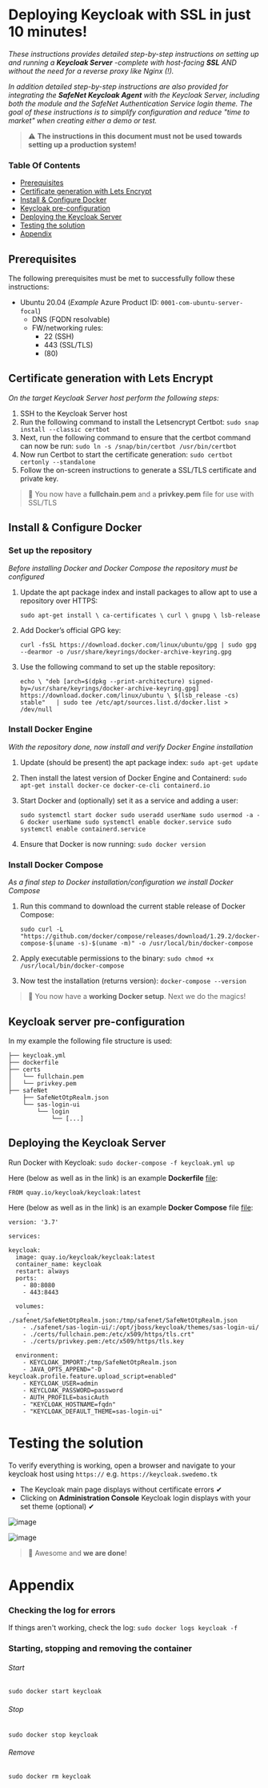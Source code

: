 # Deploying Keycloak with SSL in just 10 minutes!
_These instructions provides detailed step-by-step instructions on setting up and running a **Keycloak Server** -complete with host-facing **SSL** AND without the need for a reverse proxy like Nginx (!)._

_In addition detailed step-by-step instructions are also provided for integrating the **SafeNet Keycloak Agent** with the Keycloak Server, including both the module and the SafeNet Authentication Service login theme. The goal of these instructions is to simplify configuration and reduce "time to market" when creating either a demo or test._

> :warning: **The instructions in this document must not be used towards setting up a production system!**

### Table Of Contents
  * [Prerequisites](https://github.com/JMarkstrom/Keycloak#prerequisites)
  * [Certificate generation with Lets Encrypt](https://github.com/JMarkstrom/Keycloak#certificate-generation-with-letsencrypt)
  * [Install & Configure Docker](https://github.com/JMarkstrom/Keycloak#install--configure-docker)
  * [Keycloak pre-configuration](https://github.com/JMarkstrom/Keycloak#keycloak-server-pre-configuration)
  * [Deploying the Keycloak Server](https://github.com/JMarkstrom/Keycloak#deploying-the-keycloak-server)
  * [Testing the solution](https://github.com/JMarkstrom/Keycloak#testing-the-solution)
  * [Appendix](https://github.com/JMarkstrom/Keycloak#appendix)


## Prerequisites
The following prerequisites must be met to successfully follow these instructions:

- Ubuntu 20.04 (_Example_ Azure Product ID: `0001-com-ubuntu-server-focal`)
  - DNS (FQDN resolvable)
  - FW/networking rules:
    - 22 (SSH)
    - 443 (SSL/TLS)
    - (80) 


## Certificate generation with Lets Encrypt
_On the target Keycloak Server host perform the following steps:_

1. SSH to the Keycloak Server host
2. Run the following command to install the Letsencrypt Certbot: `sudo snap install --classic certbot`
4. Next, run the following command to ensure that the certbot command can now be run: `sudo ln -s /snap/bin/certbot /usr/bin/certbot`
5. Now run Certbot to start the certificate generation: `sudo certbot certonly --standalone`
6. Follow the on-screen instructions to generate a SSL/TLS certificate and private key.

> 🥉 You now have a **fullchain.pem** and a **privkey.pem** file for use with SSL/TLS

## Install & Configure Docker

### Set up the repository
_Before installing Docker and Docker Compose the repository must be configured_

1. Update the apt package index and install packages to allow apt to use a repository over HTTPS: 

    `sudo apt-get install \
    ca-certificates \
    curl \
    gnupg \
    lsb-release`

2. Add Docker’s official GPG key: 
    
   `curl -fsSL https://download.docker.com/linux/ubuntu/gpg | sudo gpg --dearmor -o /usr/share/keyrings/docker-archive-keyring.gpg`

4. Use the following command to set up the stable repository:

    `echo \ "deb [arch=$(dpkg --print-architecture) signed-by=/usr/share/keyrings/docker-archive-keyring.gpg] https://download.docker.com/linux/ubuntu \ $(lsb_release -cs) stable"   | sudo tee /etc/apt/sources.list.d/docker.list > /dev/null`

### Install Docker Engine
_With the repository done, now install and verify Docker Engine installation_

1. Update (should be present) the apt package index: `sudo apt-get update`
2. Then install the latest version of Docker Engine and Containerd: `sudo apt-get install docker-ce docker-ce-cli containerd.io`
3. Start Docker and (optionally) set it as a service and adding a user:

    `sudo systemctl start docker
    sudo useradd userName
    sudo usermod -a -G docker userName
    sudo systemctl enable docker.service
    sudo systemctl enable containerd.service`

4. Ensure that Docker is now running: `sudo docker version`

### Install Docker Compose
_As a final step to Docker installation/configuration we install Docker Compose_

1. Run this command to download the current stable release of Docker Compose: 

    `sudo curl -L "https://github.com/docker/compose/releases/download/1.29.2/docker-compose-$(uname -s)-$(uname -m)" -o /usr/local/bin/docker-compose`

2. Apply executable permissions to the binary: `sudo chmod +x /usr/local/bin/docker-compose`
3. Now test the installation (returns version): `docker-compose --version`

> 🥈 You now have a **working Docker setup**. Next we do the magics!

## Keycloak server pre-configuration

In my example the following file structure is used:

```
├── keycloak.yml
├── dockerfile
├── certs
│   └── fullchain.pem
│   └── privkey.pem
├── safeNet
    ├── SafeNetOtpRealm.json
    └── sas-login-ui
        └── login
            └── [...]
```



## Deploying the Keycloak Server

Run Docker with Keycloak: `sudo docker-compose -f keycloak.yml up`



Here (below as well as in the link) is an example **Dockerfile** [file](https://raw.githubusercontent.com/JMarkstrom/SafeNet-Keycloak-Agent/main/files/dockerfile):

    FROM quay.io/keycloak/keycloak:latest


Here (below as well as in the link) is an example **Docker Compose** file [file](https://raw.githubusercontent.com/JMarkstrom/SafeNet-Keycloak-Agent/main/files/keycloak.yml):

    version: '3.7'

    services:

    keycloak:
      image: quay.io/keycloak/keycloak:latest
      container_name: keycloak
      restart: always
      ports:
        - 80:8080
        - 443:8443
     
      volumes:
         - ./safenet/SafeNetOtpRealm.json:/tmp/safenet/SafeNetOtpRealm.json
        - ./safenet/sas-login-ui/:/opt/jboss/keycloak/themes/sas-login-ui/
        - ./certs/fullchain.pem:/etc/x509/https/tls.crt"
        - ./certs/privkey.pem:/etc/x509/https/tls.key
       
      environment:
        - KEYCLOAK_IMPORT:/tmp/SafeNetOtpRealm.json
        - JAVA_OPTS_APPEND="-D keycloak.profile.feature.upload_script=enabled"
        - KEYCLOAK_USER=admin
        - KEYCLOAK_PASSWORD=password
        - AUTH_PROFILE=basicAuth
        - "KEYCLOAK_HOSTNAME=fqdn"
        - "KEYCLOAK_DEFAULT_THEME=sas-login-ui"

# Testing the solution
To verify everything is working, open a browser and navigate to your keycloak host using `https://` e.g. `https://keycloak.swedemo.tk`

- The Keycloak main page displays without certificate errors ✔
- Clicking on **Administration Console** Keycloak login displays with your set theme (optional) ✔

![image](https://user-images.githubusercontent.com/57787248/146521524-4f3862c1-96ea-4e27-b21c-aaa4bbc01bcd.png)

![image](https://user-images.githubusercontent.com/57787248/146521326-f0153113-da16-4539-90a8-62ac3d70cf91.png)


> 🥇 Awesome and **we are done**!



# Appendix

### Checking the log for errors
If things aren't working, check the log: `sudo docker logs keycloak -f`

### Starting, stopping and removing the container

###### Start
`sudo docker start keycloak`

###### Stop
`sudo docker stop keycloak`
 
###### Remove
`sudo docker rm keycloak`

